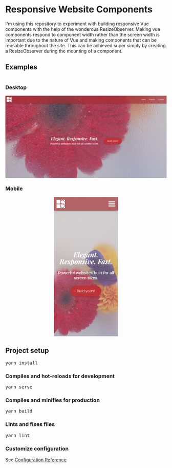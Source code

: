 <html lang="en">
    <body>
        <h1>Responsive Website Components</h1>
        <div>
            <p>I'm using this repository to experiment with building responsive Vue components with the help of the wonderous ResizeObserver. Making vue components respond to component width rather than the screen width is important due to the nature of Vue and making components that can be reusable throughout the site. This can be achieved super simply by creating a ResizeObserver during the mounting of a component.</p>
        </div>
        <div>
            <h2>Examples</h2>
            <div style="display: flex; flex-flow: column nowrap;">
                <div style="display: flex; flex-flow: column nowrap; justify-content: center;">
                    <h3>Desktop</h3>
                    <img alt="Desktop Screenshot" style="width: 100%;  max-width: 40rem; align-self: center;" src="https://github.com/tsarvs/responsive-website-components/blob/master/src/assets/screenshotDesktop.png?raw=true">
                </div>
                <div style="display: flex; flex-flow: column nowrap;">
                    <h3>Mobile</h3>
                    <div style="width: 100%;  max-width: 12.5rem; align-self: center;">
                        <img alt="Mobile Screenshot" src="https://github.com/tsarvs/responsive-website-components/blob/master/src/assets/screenshotMobile.png?raw=truee">
                    </div>
                </div>
            </div>
        </div>
        <div>
            <h2>Project setup</h2>
            <pre>yarn install</pre>
            <div>
                <h3>Compiles and hot-reloads for development</h3>
                <pre>yarn serve</pre>
            </div>
            <div>
                <h3>Compiles and minifies for production</h3>
                <pre>yarn build</pre>
            </div>
            <div>
                <h3>Lints and fixes files</h3>
                <pre>yarn lint</pre>
            </div>
            <div>
                <h3>Customize configuration</h3>
                <text>See <a href="https://cli.vuejs.org/config/">Configuration Reference</a></text>
            </div>
        </div>
    </body>
</html>